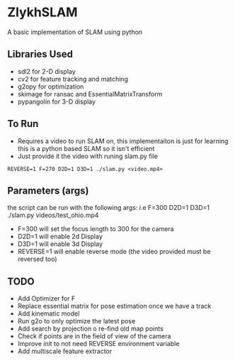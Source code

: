 # ZlykhSLAM

A basic implementation of SLAM using python

Libraries Used
-----

* sdl2 for 2-D display
* cv2 for feature tracking and matching
* g2opy for optimization
* skimage for ransac and EssentialMatrixTransform
* pypangolin for 3-D display

To Run
-----

* Requires a video to run SLAM on, this implementaiton is just for learning this is a python based SLAM so it isn't efficient
* Just provide it the video with runing slam.py file

```
REVERSE=1 F=270 D2D=1 D3D=1 ./slam.py <video.mp4>
```


Parameters (args)
-----

the script can be run with the following args: i.e F=300 D2D=1 D3D=1 ./slam.py videos/test_ohio.mp4
* F=300 will set the focus length to 300 for the camera
* D2D=1 will enable 2d Display
* D3D=1 will enable 3d Display
* REVERSE=1 will enable reverse mode (the video provided must be reversed too)

TODO
-----

* Add Optimizer for F
* Replace essential matrix for pose estimation once we have a track
 * Add kinematic model
 * Run g2o to only optimize the latest pose
* Add search by projection o re-find old map points
 * Check if points are in the field of view of the camera
* Improve init to not need REVERSE environment variable
* Add multiscale feature extractor
